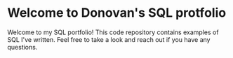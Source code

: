 # Welcome to Donovan's SQL protfolio 

Welcome to my SQL portfolio! This code repository contains examples of SQL I've written. Feel free to take a look and reach out if you have any questions.
